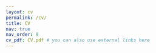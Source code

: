 ```yaml
---
layout: cv
permalink: /cv/
title: CV
nav: true
nav_order: 9
cv_pdf: CV.pdf # you can also use external links here
---
```

